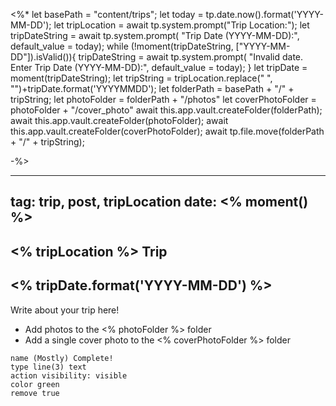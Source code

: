 
<%* 
	let basePath = "content/trips";
	let today = tp.date.now().format('YYYY-MM-DD');
	let tripLocation = await tp.system.prompt("Trip Location:");
	let tripDateString = await tp.system.prompt(
		"Trip Date (YYYY-MM-DD):", 
		default_value = today);
	while (!moment(tripDateString, ["YYYY-MM-DD"]).isValid()){
		tripDateString = await tp.system.prompt(
			"Invalid date. Enter Trip Date (YYYY-MM-DD):", 
			default_value = today);
	}
	let tripDate = moment(tripDateString);
	let tripString = tripLocation.replace(" ", "")+tripDate.format('YYYYMMDD');
	let folderPath = basePath + "/" + tripString;
	let photoFolder = folderPath + "/photos"
	let coverPhotoFolder = photoFolder + "/cover_photo"
	await this.app.vault.createFolder(folderPath);
	await this.app.vault.createFolder(photoFolder);
	await this.app.vault.createFolder(coverPhotoFolder);
	await tp.file.move(folderPath + "/" + tripString);

-%>

---
tag:  trip, post, tripLocation
date: <% moment() %>
---

## <% tripLocation %> Trip
## <% tripDate.format('YYYY-MM-DD') %>


Write about your trip here!

* Add photos to the <% photoFolder %> folder
* Add a single cover photo to the <% coverPhotoFolder %> folder


```button
name (Mostly) Complete!
type line(3) text
action visibility: visible
color green
remove true
```